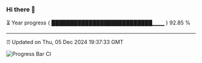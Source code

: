 ### Hi there 👋

⏳ Year progress { ███████████████████████████▁▁▁ } 92.85 %

---

⏰ Updated on Thu, 05 Dec 2024 19:37:33 GMT

![Progress Bar CI](https://github.com/IshwaranRudhara/GIT-ACTION/workflows/Progress%20Bar%20CI/badge.svg)
